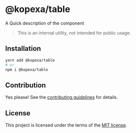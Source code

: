 # @kopexa/table

A Quick description of the component

> This is an internal utility, not intended for public usage.

## Installation

```sh
yarn add @kopexa/table
# or
npm i @kopexa/table
```

## Contribution

Yes please! See the
[contributing guidelines](https://github.com/kopexa-grc/sight/blob/master/CONTRIBUTING.md)
for details.

## License

This project is licensed under the terms of the
[MIT license](https://github.com/kopexa-grc/sight/blob/master/LICENSE).